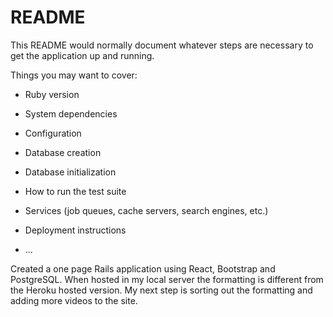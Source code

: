 # README

This README would normally document whatever steps are necessary to get the
application up and running.

Things you may want to cover:

* Ruby version

* System dependencies

* Configuration

* Database creation

* Database initialization

* How to run the test suite

* Services (job queues, cache servers, search engines, etc.)

* Deployment instructions

* ...

Created a one page Rails application using React, Bootstrap and PostgreSQL. When hosted in my local server the formatting is different from the Heroku hosted version. My next step is sorting out the formatting and adding more videos to the site.
